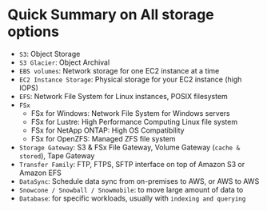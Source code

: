 # Quick Summary on All storage options
- `S3`: Object Storage
- `S3 Glacier`: Object Archival
- `EBS volumes`: Network storage for one EC2 instance at a time
- `EC2 Instance Storage`: Physical storage for your EC2 instance (high IOPS)
- `EFS`: Network File System for Linux instances, POSIX filesystem
- `FSx`
    - FSx for Windows: Network File System for Windows servers
    - FSx for Lustre: High Performance Computing Linux file system
    - FSx for NetApp ONTAP: High OS Compatibility
    - FSx for OpenZFS: Managed ZFS file system
- `Storage Gateway`: S3 & FSx File Gateway, Volume Gateway (`cache & stored`), Tape Gateway
- `Transfer Family`: FTP, FTPS, SFTP interface on top of Amazon S3 or Amazon EFS
- `DataSync`: Schedule data sync from on-premises to AWS, or AWS to AWS
- `Snowcone / Snowball / Snowmobile`: to move large amount of data to
- `Database`: for specific workloads, usually with `indexing and querying`
